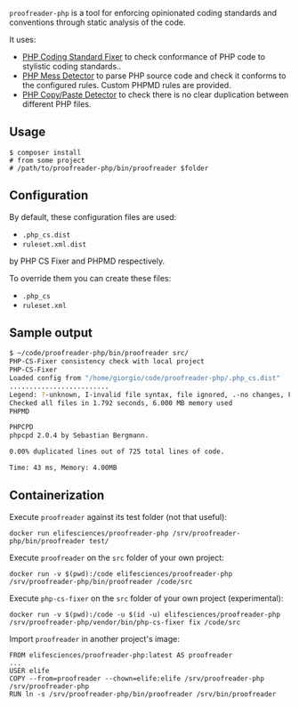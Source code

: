 `proofreader-php` is a tool for enforcing opinionated coding standards and conventions through static analysis of the code.

It uses:
- [PHP Coding Standard Fixer](https://github.com/FriendsOfPHP/PHP-CS-Fixer) to check conformance of PHP code to stylistic coding standards..
- [PHP Mess Detector](https://phpmd.org) to parse PHP source code and check it conforms to the configured rules. Custom PHPMD rules are provided.
- [PHP Copy/Paste Detector](https://github.com/sebastianbergmann/phpcpd) to check there is no clear duplication between different PHP files.

## Usage

```
$ composer install
# from some project
# /path/to/proofreader-php/bin/proofreader $folder
```

## Configuration

By default, these configuration files are used:

- `.php_cs.dist`
- `ruleset.xml.dist`

by PHP CS Fixer and PHPMD respectively.

To override them you can create these files:

- `.php_cs`
- `ruleset.xml`

## Sample output

```bash
$ ~/code/proofreader-php/bin/proofreader src/
PHP-CS-Fixer consistency check with local project
PHP-CS-Fixer
Loaded config from "/home/giorgio/code/proofreader-php/.php_cs.dist"
.........................
Legend: ?-unknown, I-invalid file syntax, file ignored, .-no changes, F-fixed, E-error
Checked all files in 1.792 seconds, 6.000 MB memory used
PHPMD

PHPCPD
phpcpd 2.0.4 by Sebastian Bergmann.

0.00% duplicated lines out of 725 total lines of code.

Time: 43 ms, Memory: 4.00MB
```

## Containerization

Execute `proofreader` against its test folder (not that useful):

```
docker run elifesciences/proofreader-php /srv/proofreader-php/bin/proofreader test/
```

Execute `proofreader` on the `src` folder of your own project:

```
docker run -v $(pwd):/code elifesciences/proofreader-php /srv/proofreader-php/bin/proofreader /code/src
```

Execute `php-cs-fixer` on the `src` folder of your own project (experimental):

```
docker run -v $(pwd):/code -u $(id -u) elifesciences/proofreader-php /srv/proofreader-php/vendor/bin/php-cs-fixer fix /code/src
```

Import `proofreader` in another project's image:

```
FROM elifesciences/proofreader-php:latest AS proofreader
...
USER elife
COPY --from=proofreader --chown=elife:elife /srv/proofreader-php /srv/proofreader-php
RUN ln -s /srv/proofreader-php/bin/proofreader /srv/bin/proofreader
```
